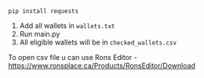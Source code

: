 `pip install requests`

1. Add all wallets in `wallets.txt`
2. Run main.py
3. All eligible wallets will be in `checked_wallets.csv`

To open csv file u can use Rons Editor - https://www.ronsplace.ca/Products/RonsEditor/Download